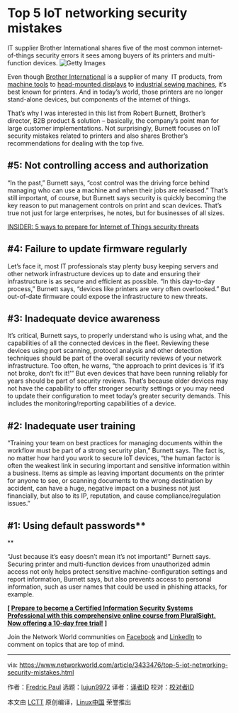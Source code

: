 [#]: collector: (lujun9972)
[#]: translator: (Morisun029)
[#]: reviewer: ( )
[#]: publisher: ( )
[#]: url: ( )
[#]: subject: (Top 5 IoT networking security mistakes)
[#]: via: (https://www.networkworld.com/article/3433476/top-5-iot-networking-security-mistakes.html)
[#]: author: (Fredric Paul https://www.networkworld.com/author/Fredric-Paul/)

Top 5 IoT networking security mistakes
======
IT supplier Brother International shares five of the most common internet-of-things security errors it sees among buyers of its printers and multi-function devices.
![Getty Images][1]

Even though [Brother International][2] is a supplier of many  IT products, from [machine tools][3] to [head-mounted displays][4] to [industrial sewing machines][5], it’s best known for printers. And in today’s world, those printers are no longer stand-alone devices, but components of the internet of things.

That’s why I was interested in this list from Robert Burnett, Brother’s director, B2B product &amp; solution – basically, the company’s point man for large customer implementations. Not surprisingly, Burnett focuses on IoT security mistakes related to printers and also shares Brother’s recommendations for dealing with the top five.

## #5: Not controlling access and authorization

“In the past,” Burnett says, “cost control was the driving force behind managing who can use a machine and when their jobs are released.” That’s still important, of course, but Burnett says security is quickly becoming the key reason to put management controls on print and scan devices. That’s true not just for large enterprises, he notes, but for businesses of all sizes.

[INSIDER: 5 ways to prepare for Internet of Things security threats][6]

## #4: Failure to update firmware regularly

Let’s face it, most IT professionals stay plenty busy keeping servers and other network infrastructure devices up to date and ensuring their infrastructure is as secure and efficient as possible. “In this day-to-day process,” Burnett says, “devices like printers are very often overlooked.” But out-of-date firmware could expose the infrastructure to new threats.

## #3: Inadequate device awareness

It’s critical, Burnett says, to properly understand who is using what, and the capabilities of all the connected devices in the fleet. Reviewing these devices using port scanning, protocol analysis and other detection techniques should be part of the overall security reviews of your network infrastructure. Too often, he warns, “the approach to print devices is ‘if it’s not broke, don’t fix it!’” But even devices that have been running reliably for years should be part of security reviews. That’s because older devices may not have the capability to offer stronger security settings or you may need to update their configuration to meet today’s greater security demands. This includes the monitoring/reporting capabilities of a device.

## #2: Inadequate user training

“Training your team on best practices for managing documents within the workflow must be part of a strong security plan,” Burnett says. The fact is, no matter how hard you work to secure IoT devices, “the human factor is often the weakest link in securing important and sensitive information within a business. Items as simple as leaving important documents on the printer for anyone to see, or scanning documents to the wrong destination by accident, can have a huge, negative impact on a business not just financially, but also to its IP, reputation, and cause compliance/regulation issues.”

## #1: Using default passwords**

**

“Just because it’s easy doesn’t mean it’s not important!” Burnett says. Securing printer and multi-function devices from unauthorized admin access not only helps protect sensitive machine-configuration settings and report information, Burnett says, but also prevents access to personal information, such as user names that could be used in phishing attacks, for example.

**[ [Prepare to become a Certified Information Security Systems Professional with this comprehensive online course from PluralSight. Now offering a 10-day free trial!][7] ]**

Join the Network World communities on [Facebook][8] and [LinkedIn][9] to comment on topics that are top of mind.

--------------------------------------------------------------------------------

via: https://www.networkworld.com/article/3433476/top-5-iot-networking-security-mistakes.html

作者：[Fredric Paul][a]
选题：[lujun9972][b]
译者：[译者ID](https://github.com/译者ID)
校对：[校对者ID](https://github.com/校对者ID)

本文由 [LCTT](https://github.com/LCTT/TranslateProject) 原创编译，[Linux中国](https://linux.cn/) 荣誉推出

[a]: https://www.networkworld.com/author/Fredric-Paul/
[b]: https://github.com/lujun9972
[1]: https://images.idgesg.net/images/article/2019/02/iot_security_tablet_conference_digital-100787102-large.jpg
[2]: https://www.brother-usa.com/business
[3]: https://www.brother-usa.com/machinetool/default?src=default
[4]: https://www.brother-usa.com/business/hmd#sort=%40productcatalogsku%20ascending
[5]: https://www.brother-usa.com/business/industrial-sewing
[6]: https://www.networkworld.com/article/2855207/internet-of-things/5-ways-to-prepare-for-internet-of-things-security-threats.html#tk.nww-infsb
[7]: https://pluralsight.pxf.io/c/321564/424552/7490?u=https%3A%2F%2Fwww.pluralsight.com%2Fpaths%2Fcertified-information-systems-security-professional-cisspr
[8]: https://www.facebook.com/NetworkWorld/
[9]: https://www.linkedin.com/company/network-world
